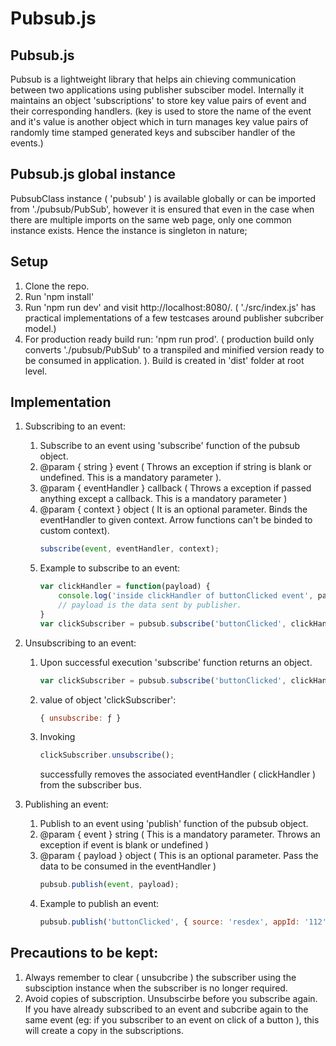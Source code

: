 # Pubsub.js
## Pubsub.js
 Pubsub is a lightweight library that helps ain chieving communication between two applications using     publisher subsciber model. Internally it maintains an object 'subscriptions' to store key value pairs    of event and their corresponding handlers. (key is used to store the name of the event and it's value    is another object which in turn manages key value pairs of randomly time stamped generated keys and      subsciber handler of the events.)

## Pubsub.js global instance
 PubsubClass instance ( 'pubsub' ) is available globally or can be imported from './pubsub/PubSub', 
 however it is ensured that even in the case when there are multiple imports on the same web page, only one common instance exists. Hence the instance is singleton in nature;


## Setup
 1. Clone the repo.
 2. Run 'npm install'
 3. Run 'npm run dev' and visit http://localhost:8080/. ( './src/index.js' has practical implementations of a few testcases around publisher subcriber model.)
 4. For production ready build run: 'npm run prod'. ( production build only converts './pubsub/PubSub' to a transpiled and minified version ready to be consumed in application. ). Build is created in 'dist' folder at root level.

## Implementation
1. Subscribing to an event:
    1. Subscribe to an event using 'subscribe' function of the pubsub object.
    2. @param { string }  event ( Throws an exception if string is blank or undefined. This is a
    mandatory parameter ). 
    3. @param { eventHandler } callback ( Throws a exception if passed anything except a callback. This
    is a mandatory parameter )
    4. @param { context } object ( It is an optional parameter. Binds the eventHandler to given context. Arrow functions can't be binded to custom context).
        ```javascript
        subscribe(event, eventHandler, context);
        ``` 
    5. Example to subscribe to an event:
        ```javascript
        var clickHandler = function(payload) {
            console.log('inside clickHandler of buttonClicked event', payload); 
            // payload is the data sent by publisher.
        }
        var clickSubscriber = pubsub.subscribe('buttonClicked', clickHandler, this);

2. Unsubscribing to an event:
    1. Upon successful execution 'subscribe' function returns an object.
        ```javascript
        var clickSubscriber = pubsub.subscribe('buttonClicked', clickHandler, this);
        ```
    2. value of object 'clickSubscriber': 
        ```javascript
        { unsubscribe: ƒ }
        ```
    3. Invoking 
        ```javascript
        clickSubscriber.unsubscribe();
        ``` 
        successfully removes the associated eventHandler ( clickHandler ) from the subscriber bus.

3. Publishing an event:
    1. Publish to an event using 'publish' function of the pubsub object.
    2. @param { event } string ( This is a mandatory parameter. Throws an exception if event is blank or undefined )
    3. @param { payload } object ( This is an optional parameter. Pass the data to be consumed in the eventHandler )
        ```javascript
        pubsub.publish(event, payload);
        ````
    5. Example to publish an event:
        ```javascript
        pubsub.publish('buttonClicked', { source: 'resdex', appId: '112'});
        ```

## Precautions to be kept:
 1. Always remember to clear ( unsubcribe ) the subscriber using the subsciption instance when the 
 subscriber is no longer required. 
 2. Avoid copies of subscription. Unsubscirbe before you subscribe again. If you have already subscribed to an event and subcribe again to the same event (eg: if you subscriber to an event on click of a button ), this will create a copy in the subscriptions.
